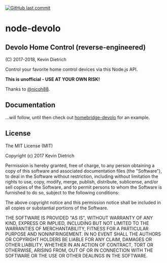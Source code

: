 [![GitHub last commit](https://img.shields.io/github/last-commit/kdietrich/node-devolo.svg)](https://github.com/kdietrich/node-devolo)

# node-devolo

## Devolo Home Control (reverse-engineered)
(C) 2017-2018, Kevin Dietrich

Control your favorite home control devices via this Node.js API.

**This is unofficial - USE AT YOUR OWN RISK!**

Thanks to [@nicoh88](https://github.com/nicoh88).

## Documentation

...will follow, until then check out [homebridge-devolo](https://github.com/kdietrich/homebridge-devolo) for an example.

## License

The MIT License (MIT)

Copyright (c) 2017 Kevin Dietrich

Permission is hereby granted, free of charge, to any person obtaining a copy
of this software and associated documentation files (the "Software"), to deal
in the Software without restriction, including without limitation the rights
to use, copy, modify, merge, publish, distribute, sublicense, and/or sell
copies of the Software, and to permit persons to whom the Software is
furnished to do so, subject to the following conditions:

The above copyright notice and this permission notice shall be included in all
copies or substantial portions of the Software.

THE SOFTWARE IS PROVIDED "AS IS", WITHOUT WARRANTY OF ANY KIND, EXPRESS OR
IMPLIED, INCLUDING BUT NOT LIMITED TO THE WARRANTIES OF MERCHANTABILITY,
FITNESS FOR A PARTICULAR PURPOSE AND NONINFRINGEMENT. IN NO EVENT SHALL THE
AUTHORS OR COPYRIGHT HOLDERS BE LIABLE FOR ANY CLAIM, DAMAGES OR OTHER
LIABILITY, WHETHER IN AN ACTION OF CONTRACT, TORT OR OTHERWISE, ARISING FROM,
OUT OF OR IN CONNECTION WITH THE SOFTWARE OR THE USE OR OTHER DEALINGS IN THE
SOFTWARE.